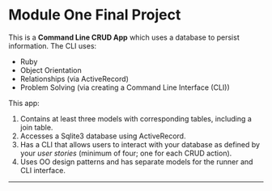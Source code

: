 Module One Final Project
========================

This is a  **Command Line CRUD App** which uses a database to persist information. The CLI uses:

- Ruby
- Object Orientation
- Relationships (via ActiveRecord)
- Problem Solving (via creating a Command Line Interface (CLI))

This app:

1. Contains at least three models with corresponding tables, including a join table.
2. Accesses a Sqlite3 database using ActiveRecord.
3. Has a CLI that allows users to interact with your database as defined by your _user stories_ (minimum of four; one for each CRUD action).
4. Uses OO design patterns and has separate models for the runner and CLI interface.

---





